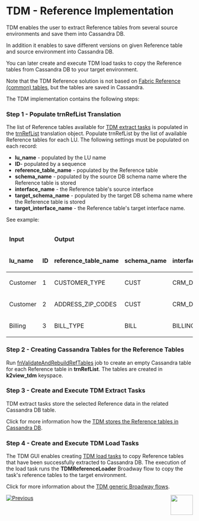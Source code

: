 # TDM - Reference Implementation

TDM enables the user to extract Reference tables from several source environments and save them into Cassandra DB. 

In addition it enables to save different versions on given Reference table and source environment into Cassandra DB.

You can later create and execute TDM load tasks to copy the Reference tables from Cassandra DB to your target environment. 

Note that the TDM Reference solution is not based on [Fabric Reference (common) tables](/articles/22_reference(commonDB)_tables/01_fabric_commonDB_overview.md), but the tables are saved in Cassandra. 

The TDM implementation contains the following steps:

### Step 1 - Populate trnRefList Translation

The list of Reference tables available for [TDM extract tasks](/articles/TDM/tdm_gui/24_task_reference_tab.md#reference-tab---extract-task) is populated in the [trnRefList](04_fabric_tdm_library.md#trnreflist) translation object. Populate trnRefList by the list of available Reference tables for each LU. The following settings must be populated on each record:

- **lu_name** - populated by the LU name
- **ID**- populated by a sequence
- **reference_table_name** - populated by the Reference table
- **schema_name** - populated by the source DB schema name where the Reference table is stored
- **interface_name** - the Reference table's source interface
- **target_schema_name** - populated by the target DB schema name where the Reference table is stored
- **target_interface_name** - the Reference table's target interface name. 

See example:

<table width="900pxl">
<thead>
<tr>
<td colspan="2" width="150pxl">
<p><strong>Input</strong></p>
</td>
<td colspan="5" width="750pxl">
<p><strong>Output</strong></p>
</td>
</tr>
<tr>
<td width="100pxl">
<p><strong>lu_name</strong></p>
</td>
<td width="50pxl">
<p><strong>ID</strong></p>
</td>
<td width="150pxl">
<p><strong>reference_table_name</strong></p>
</td>
<td width="150pxl">
<p><strong>schema_name</strong></p>
</td>
<td width="150pxl">
<p><strong>interface_name</strong></p>
</td>
<td width="150pxl">
<p><strong>target_schema_name</strong></p>
</td> 
<td width="150pxl">
<p><strong>target_interface_name</strong></p>
</td>
</tr>
</thead>
<tbody>
<tr>
<td width="127">
<p>Customer</p>
</td>
<td width="42">
<p>1</p>
</td>
<td width="199">CUSTOMER_TYPE</td>
<td width="124">CUST</td>
<td width="112">CRM_DB</td>
<td width="124">TAR_CUST</td>
<td width="112">CRM_DB</td>    
</tr>
<tr>
<td width="127">
<p>Customer</p>
</td>
<td width="42">
<p>2</p>
</td>
<td width="199">ADDRESS_ZIP_CODES</td>
<td width="124">CUST</td>
<td width="112">CRM_DB</td>
<td width="124">TAR_CUST</td>
<td width="112">CRM_DB</td>     
</tr>
<tr>
<td width="127">
<p>Billing</p>
</td>
<td width="42">
<p>3</p>
</td>
<td width="199">BILL_TYPE</td>
<td width="124">BILL</td>
<td width="112">BILLING_DB</td>
<td width="124">TAR_BILL</td>
<td width="112">BILLING_DB</td>    
</tr>
</tbody>
</table> 

### Step 2 - Creating Cassandra Tables for the Reference Tables

Run [fnValidateAndRebuildRefTables](/articles/TDM/tdm_architecture/05_tdm_reference_processes.md#tdm-lu---fnvalidateandrebuildreftables-job)  job to create an empty Cassandra table for each Reference table in **trnRefList**. The tables are created in  **k2view_tdm** keyspace.

### Step 3 - Create and Execute TDM Extract Tasks

TDM extract tasks store the selected Reference data in the related Cassandra DB table.

Click for more information how the [TDM stores the Reference tables in Cassandra DB](/articles/TDM/tdm_architecture/05_tdm_reference_processes.md#reference-cassandra-table).

### Step 4 - Create and Execute TDM Load Tasks

The TDM GUI enables creating [TDM load tasks](/articles/TDM/tdm_gui/24_task_reference_tab.md#reference-tab---load-task) to copy Reference tables that have been successfully extracted to Cassandra DB. The execution of the load task runs the **TDMReferenceLoader** Broadway flow to copy the task's reference tables to the target environment.

Click for more information about the [TDM generic Broadway flows](10_tdm_generic_broadway_flows).

[![Previous](/articles/images/Previous.png)](08_tdm_implement_delete_of_entities.md)[<img align="right" width="60" height="54" src="/articles/images/Next.png">](10_tdm_generic_broadway_flows.md)






